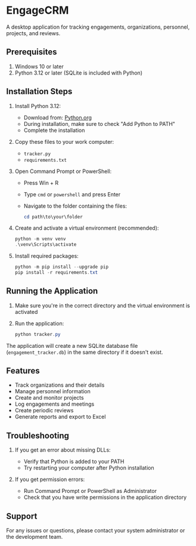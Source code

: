 # EngageCRM

A desktop application for tracking engagements, organizations, personnel, projects, and reviews.

## Prerequisites

1. Windows 10 or later
2. Python 3.12 or later (SQLite is included with Python)

## Installation Steps

1. Install Python 3.12:
   - Download from: [Python.org](https://www.python.org/downloads/)
   - During installation, make sure to check "Add Python to PATH"
   - Complete the installation

2. Copy these files to your work computer:
   - `tracker.py`
   - `requirements.txt`

3. Open Command Prompt or PowerShell:
   - Press Win + R
   - Type `cmd` or `powershell` and press Enter
   - Navigate to the folder containing the files:

     ```powershell
     cd path\to\your\folder
     ```

4. Create and activate a virtual environment (recommended):

   ```powershell
   python -m venv venv
   .\venv\Scripts\activate
   ```

5. Install required packages:

   ```powershell
   python -m pip install --upgrade pip
   pip install -r requirements.txt
   ```

## Running the Application

1. Make sure you're in the correct directory and the virtual environment is activated
2. Run the application:

   ```powershell
   python tracker.py
   ```

The application will create a new SQLite database file (`engagement_tracker.db`) in the same directory if it doesn't exist.

## Features

- Track organizations and their details
- Manage personnel information
- Create and monitor projects
- Log engagements and meetings
- Create periodic reviews
- Generate reports and export to Excel

## Troubleshooting

1. If you get an error about missing DLLs:
   - Verify that Python is added to your PATH
   - Try restarting your computer after Python installation

2. If you get permission errors:
   - Run Command Prompt or PowerShell as Administrator
   - Check that you have write permissions in the application directory

## Support

For any issues or questions, please contact your system administrator or the development team.

